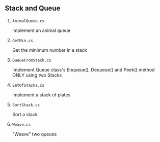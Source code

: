 ## Stack and Queue

1. `AnimalQueue.cs`

   Implement an animal queue

2. `GetMin.cs`

   Get the minimum number in a stack

3. `QueueFromStack.cs`

   Implement Queue class's Enqueue(), Dequeue() and Peek() method ONLY using two Stacks

4. `SetOfStacks.cs`

   Implement a stack of plates

5. `SortStack.cs`

   Sort a stack

6. `Weave.cs`

   "Weave" two queues
